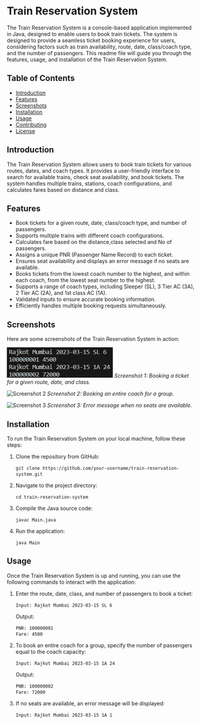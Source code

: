 # Train Reservation System

The Train Reservation System is a console-based application implemented in Java, designed to enable users to book train tickets. The system is designed to provide a seamless ticket booking experience for users, considering factors such as train availability, route, date, class/coach type, and the number of passengers. This readme file will guide you through the features, usage, and installation of the Train Reservation System.

## Table of Contents

- [Introduction](#introduction)
- [Features](#features)
- [Screenshots](#screenshots)
- [Installation](#installation)
- [Usage](#usage)
- [Contributing](#contributing)
- [License](#license)

## Introduction

The Train Reservation System allows users to book train tickets for various routes, dates, and coach types. It provides a user-friendly interface to search for available trains, check seat availability, and book tickets. The system handles multiple trains, stations, coach configurations, and calculates fares based on distance and class.

## Features

- Book tickets for a given route, date, class/coach type, and number of passengers.
- Supports multiple trains with different coach configurations.
- Calculates fare based on the distance,class selected and No of passengers.
- Assigns a unique PNR (Passenger Name Record) to each ticket.
- Ensures seat availability and displays an error message if no seats are available.
- Books tickets from the lowest coach number to the highest, and within each coach, from the lowest seat number to the highest.
- Supports a range of coach types, including Sleeper (SL), 3 Tier AC (3A), 2 Tier AC (2A), and 1st class AC (1A).
- Validated inputs to ensure accurate booking information.
- Efficiently handles multiple booking requests simultaneously.

## Screenshots

Here are some screenshots of the Train Reservation System in action:

![Screenshot 1](/ss/bookingReq.png)
*Screenshot 1: Booking a ticket for a given route, date, and class.*

![Screenshot 2](screenshots/screenshot2.png)
*Screenshot 2: Booking an entire coach for a group.*

![Screenshot 3](screenshots/screenshot3.png)
*Screenshot 3: Error message when no seats are available.*

## Installation

To run the Train Reservation System on your local machine, follow these steps:

1. Clone the repository from GitHub:
   ```
   git clone https://github.com/your-username/train-reservation-system.git
   ```

2. Navigate to the project directory:
   ```
   cd train-reservation-system
   ```

3. Compile the Java source code:
   ```
   javac Main.java
   ```

4. Run the application:
   ```
   java Main
   ```

## Usage

Once the Train Reservation System is up and running, you can use the following commands to interact with the application:

1. Enter the route, date, class, and number of passengers to book a ticket:
   ```
   Input: Rajkot Mumbai 2023-03-15 SL 6
   ```

   Output: 
   ```
   PNR: 100000001
   Fare: 4500
   ```

2. To book an entire coach for a group, specify the number of passengers equal to the coach capacity:
   ```
   Input: Rajkot Mumbai 2023-03-15 1A 24
   ```

   Output: 
   ```
   PNR: 100000002
   Fare: 72000
   ```

3. If no seats are available, an error message will be displayed:
   ```
   Input: Rajkot Mumbai 2023-03-15 1A 1
   ```

